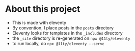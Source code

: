 # About this project

* This is made with eleventy
* By convention, I place posts in the `posts` directory
* Eleventy looks for templates in the `_includes` directory
* the `_site` directory is re-generated on `npx @11ty/eleventy`
* to run locally, do `npx @11ty/eleventy --serve`
